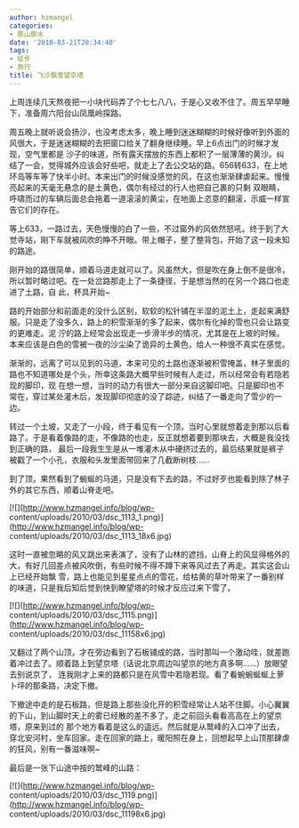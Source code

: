 ```yaml
---
author: hzmangel
categories:
- 那山那水
date: '2010-03-21T20:34:40'
tags:
- 徒步
- 旅行
title: 飞沙飘雪望京塔
---
```

上周连续几天熬夜把一小块代码弄了个七七八八，于是心又收不住了。周五早早睡下，准备周六阳台山凤凰岭探路。

周五晚上就听说会扬沙，也没考虑太多，晚上睡到迷迷糊糊的时候好像听到外面的风很大，于是迷迷糊糊的去把窗口给关了翻身继续睡。早上6点出门的时候才发现，空气里都是
沙子的味道，所有露天摆放的东西上都积了一层薄薄的黄沙。纠结了一会，觉得城外应该会好些吧，就走上了去公交站的路。<!--more-->656转633，在上地环岛等车等了快半小时。本来出门的时候没感觉的风，在这也渐渐肆虐起来。慢慢亮起来的天毫无悬念的是土黄色，偶尔有经过的行人也把自己裹的只剩
双眼睛，呼啸而过的车辆后面总会拖着一道滚滚的黄尘，在地面上恣意的翻滚，示威一样宣告它们的存在。

等上633，一路过去，天色慢慢的白了一些，不过窗外的风依然怒吼。终于到了大觉寺站，刚下车就被风吹的睁不开眼。带上帽子，整了整背包，开始了这一段未知的路途。

刚开始的路很简单，顺着马道走就可以了。风虽然大，但是吹在身上倒不是很冷，所以暂时略过吧。在一处岔路那走上了一条捷径，于是想当然的在另一个路口也走进了土路，自
此，杯具开始~

路的开始部分和前面走的没什么区别，软软的松针铺在半湿的泥土上，走起来满舒服。只是走了没多久，路上的积雪渐渐的多了起来，偶尔有化掉的雪也只会让路变的更难走。泥
泞的路上经常会出现走一步滑半步的情况，尤其是在上坡的时候。本来应该是白色的雪被一夜的沙尘染了诡异的土黄色，给人一种很不真实在感觉。

渐渐的，远离了可以见到的马道，本来可见的土路也逐渐被积雪掩盖，林子里面的路也不知道哪处是个头，所幸这条路大概早些时候有人走过，所以经常会有若隐若现的脚印，现
在想一想，当时的动力有很大一部分来自这脚印吧。只是脚印也不常在，穿过某处灌木后，发现脚印彻底的没了踪迹，纠结了一番走向了雪少的一边。

转过一个土坡，又走了一小段，终于看见有一个顶，当时心里就想着走到那以后看路了。于是看着像路的走，不像路的也走，反正就想着要到那块去，大概是我没找到正确的路，
最后一段我生生是从一堆灌木从中硬挤过去的，最后结果就是裤子被戳了一个小孔，衣服和头发里面带回来了几截断树枝……

到了顶，果然看到了蜿蜒的马道，只是没有下去的路，不过好歹也能看到除了林子外的其它东西，顺着山脊走吧。

[![](http://www.hzmangel.info/blog/wp-
content/uploads/2010/03/dsc_1113_1.png)](http://www.hzmangel.info/blog/wp-
content/uploads/2010/03/dsc_1113_18x6.jpg)

这时一直被忽略的风又跳出来表演了，没有了山林的遮挡，山脊上的风显得格外的大，有好几回差点被风吹倒，有些时候不得不蹲下来等风过去了再走。其实这会山上已经开始飘
雪，路上也能见到星星点点的雪花，给枯黄的草叶带来了一番别样的味道，只是我后知后觉到快到瞭望塔的时候才反应过来下雪了。

[![](http://www.hzmangel.info/blog/wp-
content/uploads/2010/03/dsc_1115.png)](http://www.hzmangel.info/blog/wp-
content/uploads/2010/03/dsc_11158x6.jpg)

又翻过了两个山顶，才在旁边看到了石板铺成的路，当时那叫一个激动哇，就差跑着冲过去了。顺着路上到望京塔（话说北京周边叫望京的地方真多啊……）放眼望去别说京了，
连我刚才上来的路都只是在风雪中若隐若现。看了看蜿蜿蜒蜒上萝卜坪的那条路，决定下撤。

下撤途中走的是石板路，但是路上那些没化开的积雪经常让人站不住脚。小心翼翼的下山，到山脚时天上的雾已经散的差不多了。走之前回头看看高高在上的望京塔，原来到过的
那个地方看着是这么的遥远。然后就是从鹫峰的入口冲了出去，穿北安河村，坐车回家。走在回家的路上，暖阳照在身上，回想起早上山顶那肆虐的狂风，别有一番滋味啊~

最后是一张下山途中按的鹫峰的山路：

[![](http://www.hzmangel.info/blog/wp-
content/uploads/2010/03/dsc_1119.png)](http://www.hzmangel.info/blog/wp-
content/uploads/2010/03/dsc_11198x6.jpg)
